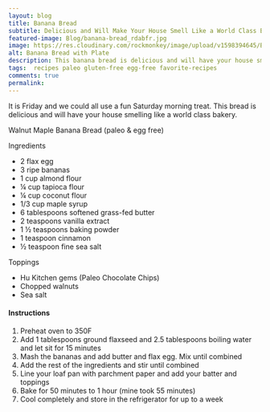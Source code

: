 ```yaml
---
layout: blog
title: Banana Bread
subtitle: Delicious and Will Make Your House Smell Like a World Class Bakery
featured-image: Blog/banana-bread_rdabfr.jpg
image: https://res.cloudinary.com/rockmonkey/image/upload/v1598394645/Blog/banana-bread_rdabfr.jpg
alt: Banana Bread with Plate
description: This banana bread is delicious and will have your house smelling like a world class bakery.
tags:  recipes paleo gluten-free egg-free favorite-recipes
comments: true
permalink:
---
```

It is Friday and we could all use a fun Saturday morning treat. This bread is delicious and will have your house smelling like a world class bakery.

Walnut Maple Banana Bread (paleo & egg free)

Ingredients
* 2 flax egg
* 3 ripe bananas
* 1 cup almond flour
* ¼ cup tapioca flour
* ¼ cup coconut flour
* 1/3 cup maple syrup
* 6 tablespoons softened grass-fed butter
* 2 teaspoons vanilla extract
* 1 ½ teaspoons baking powder
* 1 teaspoon cinnamon
* ½ teaspoon fine sea salt

Toppings
* Hu Kitchen gems (Paleo Chocolate Chips)
* Chopped walnuts
* Sea salt

#### Instructions
1. Preheat oven to 350F
2. Add 1 tablespoons ground flaxseed and 2.5 tablespoons boiling water and let sit for 15 minutes
3. Mash the bananas and add butter and flax egg. Mix until combined
4. Add the rest of the ingredients and stir until combined
5. Line your loaf pan with parchment paper and add your batter and toppings
6. Bake for 50 minutes to 1 hour (mine took 55 minutes)
7. Cool completely and store in the refrigerator for up to a week
